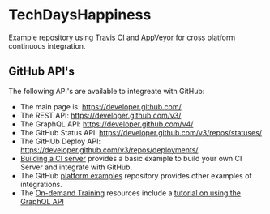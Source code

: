 # TechDaysHappiness
Example repository using [Travis CI](https://travis-ci.org) and [AppVeyor](https://www.appveyor.com/) for cross platform continuous integration.

## GitHub API's
The following API's are available to integreate with GitHub:
- The main page is: https://developer.github.com/
- The REST API: https://developer.github.com/v3/
- The GraphQL API: https://developer.github.com/v4/
- The GitHub Status API: https://developer.github.com/v3/repos/statuses/
- The GitHUb Deploy API: https://developer.github.com/v3/repos/deployments/
- [Building a CI server](https://developer.github.com/v3/guides/building-a-ci-server/) provides a basic example to build your own CI Server and integrate with GitHub.
- The GitHub [platform examples](https://github.com/github/platform-samples) repository provides other examples of integrations.
- The [On-demand Training](https://services.github.com/on-demand/) resources include a [tutorial on using the GraphQL API](https://services.github.com/on-demand/graphql/)

